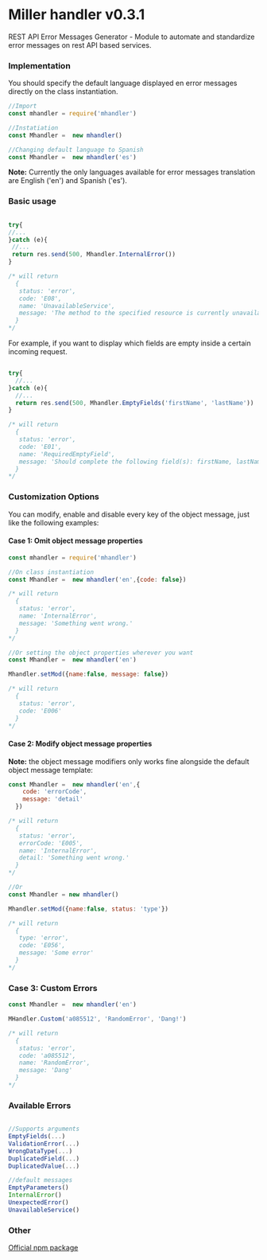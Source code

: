 # Miller handler v0.3.1

REST API Error Messages Generator - Module to automate and standardize error messages on rest API based services.

### Implementation

You should specify the default language displayed en error messages directly on the class instantiation.

```javascript
//Import
const mhandler = require('mhandler')

//Instatiation
const Mhandler =  new mhandler()

//Changing default language to Spanish
const Mhandler =  new mhandler('es')

```


**Note:** Currently the only languages ​​available for error messages translation are English ('en') and Spanish ('es').


### Basic usage
```javascript

try{
//...
}catch (e){
 //...
 return res.send(500, Mhandler.InternalError())
}

/* will return
  {
   status: 'error',
   code: 'E08',
   name: 'UnavailableService',
   message: 'The method to the specified resource is currently unavailable.'
  }
*/

```

For example, if you want to display which fields are empty inside a certain incoming request.

```javascript

try{
  //...
}catch (e){
  //...
  return res.send(500, Mhandler.EmptyFields('firstName', 'lastName'))
}

/* will return
  {
   status: 'error',
   code: 'E01',
   name: 'RequiredEmptyField',
   message: 'Should complete the following field(s): firstName, lastName.'
  }
*/

```


### Customization Options

You can modify, enable and disable every key of the object message, just like the following examples:

#### Case 1: Omit object message properties
```javascript
const mhandler = require('mhandler')

//On class instantiation
const Mhandler =  new mhandler('en',{code: false})

/* will return
  {
   status: 'error',
   name: 'InternalError',
   message: 'Something went wrong.'
  }
*/

//Or setting the object properties wherever you want
const Mhandler =  new mhandler('en')

Mhandler.setMod({name:false, message: false})

/* will return
  {
   status: 'error',
   code: 'E006'
  }
*/

```

#### Case 2: Modify object message properties

**Note:** the object message modifiers only works fine alongside the default object message template:

```javascript
const Mhandler =  new mhandler('en',{
    code: 'errorCode',
    message: 'detail'
  })

/* will return
  {
   status: 'error',
   errorCode: 'E005',
   name: 'InternalError',
   detail: 'Something went wrong.'
  }
*/

//Or
const Mhandler = new mhandler()

Mhandler.setMod({name:false, status: 'type'})

/* will return
  {
   type: 'error',
   code: 'E056',
   message: 'Some error'
  }
*/

```


### Case 3: Custom Errors

```javascript
const Mhandler =  new mhandler('en')

MHandler.Custom('a085512', 'RandomError', 'Dang!')

/* will return
  {
   status: 'error',
   code: 'a085512',
   name: 'RandomError',
   message: 'Dang'
  }
*/

```


### Available Errors


```javascript

//Supports arguments
EmptyFields(...)
ValidationError(...)
WrongDataType(...)
DuplicatedField(...)
DuplicatedValue(...)

//default messages
EmptyParameters()
InternalError()
UnexpectedError()
UnavailableService()
```

### Other

[Official npm package](https://www.npmjs.com/package/miller-handler)
